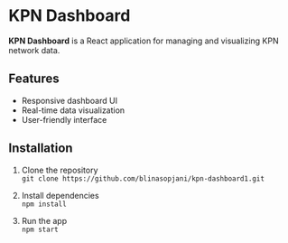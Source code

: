 # KPN Dashboard

**KPN Dashboard** is a React application for managing and visualizing KPN network data.

## Features

- Responsive dashboard UI
- Real-time data visualization
- User-friendly interface

## Installation

1. Clone the repository  
   `git clone https://github.com/blinasopjani/kpn-dashboard1.git`

2. Install dependencies  
   `npm install`

3. Run the app  
   `npm start`




